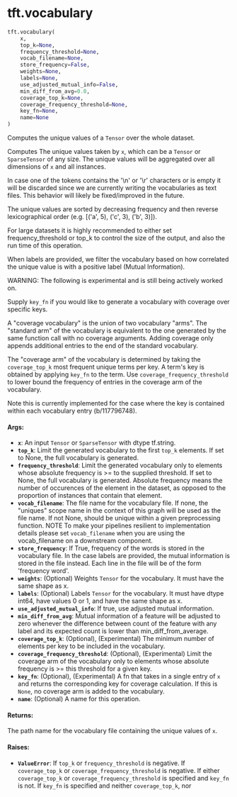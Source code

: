 <div itemscope itemtype="http://developers.google.com/ReferenceObject">
<meta itemprop="name" content="tft.vocabulary" />
<meta itemprop="path" content="Stable" />
</div>

# tft.vocabulary

``` python
tft.vocabulary(
    x,
    top_k=None,
    frequency_threshold=None,
    vocab_filename=None,
    store_frequency=False,
    weights=None,
    labels=None,
    use_adjusted_mutual_info=False,
    min_diff_from_avg=0.0,
    coverage_top_k=None,
    coverage_frequency_threshold=None,
    key_fn=None,
    name=None
)
```

Computes the unique values of a `Tensor` over the whole dataset.

Computes The unique values taken by `x`, which can be a `Tensor` or
`SparseTensor` of any size.  The unique values will be aggregated over all
dimensions of `x` and all instances.

In case one of the tokens contains the '\n' or '\r' characters or is empty it
will be discarded since we are currently writing the vocabularies as text
files. This behavior will likely be fixed/improved in the future.

The unique values are sorted by decreasing frequency and then reverse
lexicographical order (e.g. [('a', 5), ('c', 3), ('b', 3)]).

For large datasets it is highly recommended to either set frequency_threshold
or top_k to control the size of the output, and also the run time of this
operation.

When labels are provided, we filter the vocabulary based on how correlated the
unique value is with a positive label (Mutual Information).


WARNING: The following is experimental and is still being actively worked on.

Supply `key_fn` if you would like to generate a vocabulary with coverage over
specific keys.

A "coverage vocabulary" is the union of two vocabulary "arms". The "standard
arm" of the vocabulary is equivalent to the one generated by the same function
call with no coverage arguments. Adding coverage only appends additional
entries to the end of the standard vocabulary.

The "coverage arm" of the vocabulary is determined by taking the
`coverage_top_k` most frequent unique terms per key. A term's key is obtained
by applying `key_fn` to the term. Use `coverage_frequency_threshold` to lower
bound the frequency of entries in the coverage arm of the vocabulary.

Note this is currently implemented for the case where the key is contained
within each vocabulary entry (b/117796748).

#### Args:

* <b>`x`</b>: An input `Tensor` or `SparseTensor` with dtype tf.string.
* <b>`top_k`</b>: Limit the generated vocabulary to the first `top_k` elements. If set
    to None, the full vocabulary is generated.
* <b>`frequency_threshold`</b>: Limit the generated vocabulary only to elements whose
    absolute frequency is >= to the supplied threshold. If set to None, the
    full vocabulary is generated.  Absolute frequency means the number of
    occurences of the element in the dataset, as opposed to the proportion of
    instances that contain that element.
* <b>`vocab_filename`</b>: The file name for the vocabulary file. If none, the
    "uniques" scope name in the context of this graph will be used as the file
    name. If not None, should be unique within a given preprocessing function.
    NOTE To make your pipelines resilient to implementation details please
    set `vocab_filename` when you are using the vocab_filename on a downstream
    component.
* <b>`store_frequency`</b>: If True, frequency of the words is stored in the
    vocabulary file. In the case labels are provided, the mutual
    information is stored in the file instead. Each line in the file
    will be of the form 'frequency word'.
* <b>`weights`</b>: (Optional) Weights `Tensor` for the vocabulary. It must have the
    same shape as x.
* <b>`labels`</b>: (Optional) Labels `Tensor` for the vocabulary. It must have dtype
    int64, have values 0 or 1, and have the same shape as x.
* <b>`use_adjusted_mutual_info`</b>: If true, use adjusted mutual information.
* <b>`min_diff_from_avg`</b>: Mutual information of a feature will be adjusted to zero
    whenever the difference between count of the feature with any label and
    its expected count is lower than min_diff_from_average.
* <b>`coverage_top_k`</b>: (Optional), (Experimental) The minimum number of elements
    per key to be included in the vocabulary.
* <b>`coverage_frequency_threshold`</b>: (Optional), (Experimental) Limit the coverage
    arm of the vocabulary only to elements whose absolute frequency is >= this
    threshold for a given key.
* <b>`key_fn`</b>: (Optional), (Experimental) A fn that takes in a single entry of `x`
    and returns the corresponding key for coverage calculation. If this is
    `None`, no coverage arm is added to the vocabulary.
* <b>`name`</b>: (Optional) A name for this operation.


#### Returns:

The path name for the vocabulary file containing the unique values of `x`.


#### Raises:

* <b>`ValueError`</b>: If `top_k` or `frequency_threshold` is negative.
    If `coverage_top_k` or `coverage_frequency_threshold` is negative.
    If either `coverage_top_k` or `coverage_frequency_threshold` is specified
      and `key_fn` is not.
    If `key_fn` is specified and neither `coverage_top_k`, nor